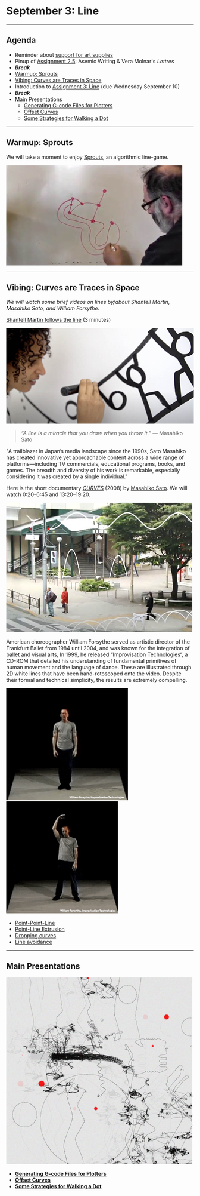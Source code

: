 # September 3: Line

---

## Agenda

* Reminder about [support for art supplies](https://github.com/golanlevin/DrawingWithMachines/blob/main/syllabus/60-428_syllabus_fall_2025.md#art-supplies)
* Pinup of [Assignment 2.5](../../../assignments/2025/02_getting_started/README.md#25-re-coding-and-plotting-molnars-lettres): Asemic Writing & Vera Molnar's *Lettres*
* ***Break***
* [Warmup: Sprouts](#warmup-sprouts)
* [Vibing: Curves are Traces in Space](#vibing-curves-are-traces-in-space)
* Introduction to [Assignment 3: Line](../../../assignments/2025/03_line/README.md) (due Wednesday September 10)
* ***Break***
* Main Presentations
	* [Generating G-code Files for Plotters](../../../lectures/topics/gcode/README.md)
	* [Offset Curves](../../../lectures/topics/offset_curves/README.md)
	* [Some Strategies for Walking a Dot](../../../lectures/topics/walking_a_dot/README.md)

---

## Warmup: Sprouts

We will take a moment to enjoy [Sprouts](https://www.youtube.com/watch?v=ZQY4v5GItes), an algorithmic line-game. 

[![sprouts.jpg](img/sprouts.jpg)](https://www.youtube.com/watch?v=ZQY4v5GItes)


--- 

## Vibing: Curves are Traces in Space

*We will watch some brief videos on lines by/about Shantell Martin, Masahiko Sato, and William Forsythe.*

[Shantell Martin follows the line](https://www.youtube.com/watch?v=7ywYnk0-xUY) (3 minutes)

[![shantell_martin_drawing.jpg](img/shantell_martin_drawing.jpg)](https://www.youtube.com/watch?v=7ywYnk0-xUY)


> *“A line is a miracle that you draw when you throw it.”* — Masahiko Sato

"A trailblazer in Japan’s media landscape since the 1990s, Sato Masahiko has created innovative yet approachable content across a wide range of platforms―including TV commercials, educational programs, books, and games. The breadth and diversity of his work is remarkable, especially considering it was created by a single individual."
 
Here is the short documentary [*CURVES*](https://www.youtube.com/watch?v=Be3R5YEKFN0&t=20s) (2008) by [Masahiko Sato](https://yokohama.art.museum/eng/exhibition/202506_satomasahiko/). We will watch 0:20–6:45 and 13:20–19:20.

[![sato_curves.jpg](img/sato_curves.jpg)](https://www.youtube.com/watch?v=Be3R5YEKFN0&t=20s)

American choreographer William Forsythe served as artistic director of the Frankfurt Ballet from 1984 until 2004, and was known for the integration of ballet and visual arts, In 1999, he released “Improvisation Technologies“, a CD-ROM that detailed his understanding of fundamental primitives of human movement and the language of dance. These are illustrated through 2D white lines that have been hand-rotoscoped onto the video. Despite their formal and technical simplicity, the results are extremely compelling.

[<img src="img/william_forsythe_improvisation_technologies_anim.gif" height="300">](https://www.youtube.com/watch?v=6X29OjcBHG8)
[<img src="img/william_forsythe_improvisation_technologies2_anim.gif" height="300">](https://www.youtube.com/watch?v=_zt95yXWLX4)

* [Point-Point-Line](https://www.youtube.com/watch?v=6X29OjcBHG8)
* [Point-Line Extrusion](https://www.youtube.com/watch?v=e_7ixi32lCo)
* [Dropping curves](https://www.youtube.com/watch?v=_zt95yXWLX4)
* [Line avoidance](https://www.youtube.com/watch?v=cqGyFiEXXIQ)

---

## Main Presentations

<img src="../../../assignments/2025/03_line/img/cherniak_recursive.jpg" width="500">

* [**Generating G-code Files for Plotters**](../../../lectures/topics/gcode/README.md)
* [**Offset Curves**](../../../lectures/topics/offset_curves/README.md)
* [**Some Strategies for Walking a Dot**](../../../lectures/topics/walking_a_dot/README.md)
